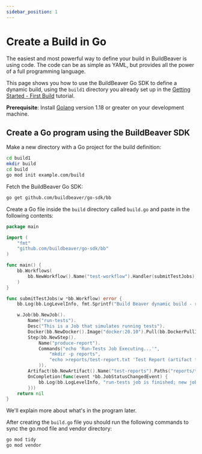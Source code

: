```yaml
---
sidebar_position: 1
---
```


# Create a Build in Go

The easiest and most powerful way to define your build in BuildBeaver is using code. The code can
be as simple as YAML, but provides all the power of a full programming language.

This page shows you how to use the BuildBeaver Go SDK to define a dynamic build, using the ``build1`` directory you
already set up in the [Getting Started - First Build](../category/getting-started---first-build/) tutorial.

**Prerequisite**: Install [Golang](https://go.dev/doc/install) version 1.18 or greater on your development machine.

## Create a Go program using the BuildBeaver SDK

Make a new directory with a Go project for the build definition:

```bash
cd build1
mkdir build
cd build
go mod init example.com/build
````

Fetch the BuildBeaver Go SDK:

```bash
go get github.com/buildbeaver/go-sdk/bb
```
Create a Go file inside the ``build`` directory called `build.go` and paste in the following contents:

```go
package main

import (
    "fmt"
    "github.com/buildbeaver/go-sdk/bb"
)

func main() {
    bb.Workflows(
        bb.NewWorkflow().Name("test-workflow").Handler(submitTestJobs),
    )
}

func submitTestJobs(w *bb.Workflow) error {
    bb.Log(bb.LogLevelInfo, fmt.Sprintf("Build Beaver dynamic build - running workflow '%s'", w.GetName()))

    w.Job(bb.NewJob().
        Name("run-tests").
        Desc("This is a Job that simulates running tests").
        Docker(bb.NewDocker().Image("docker:20.10").Pull(bb.DockerPullIfNotExists)).
        Step(bb.NewStep().
            Name("produce-report").
            Commands("echo 'Run-Tests Job Executing...'",
                "mkdir -p reports",
                "echo >reports/test-report.txt 'Test Report (artifact from the run-tests job)'",
            )).
        Artifact(bb.NewArtifact().Name("test-reports").Paths("reports/test-report.txt")).
        OnCompletion(func(event *bb.JobStatusChangedEvent) {
            bb.Log(bb.LogLevelInfo, "run-tests job is finished; new jobs could be added here")
        }))
    return nil
}
```
We'll explain more about what's in the program later.

After creating the `build.go` file you should run the following commands to sync the go.mod file and vendor directory:

```bash
go mod tidy
go mod vendor
```
